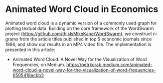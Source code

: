 # Animated Word Cloud in Economics

Animated word cloud is a dynamic version of a commonly used graph for plotting textual data. Building on the core framework of the WordSwarm project (https://github.com/thisIsMikeKane/WordSwarm), we construct n-grams from the article titles published in top 5 economic journals since 1886, and show our results in an MP4 video file.
The implementation is presented in this article:
* Animated Word Cloud: A Novel Way for the Visualization of Word Frequencies, on Medium. https://petrkorab.medium.com/animated-word-cloud-a-novel-way-for-the-visualization-of-word-frequencies-6505418acbb3

